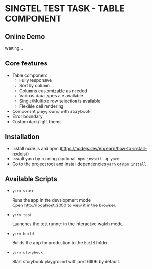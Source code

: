 # SINGTEL TEST TASK - TABLE COMPONENT

## Online Demo
waiting...

## Core features
- Table component
  - Fully responsive
  - Sort by column
  - Columns customizable as needed
  - Various data types are available
  - Single/Multiple row selection is available
  - Flexible cell rendering
- Component playground with storybook
- Error boundary
- Custom dark/light theme

## Installation

- Install node.js and npm (https://nodejs.dev/en/learn/how-to-install-nodejs/)
- Install yarn by running (optional) `npm install -g yarn`
- Go to the project root and install dependencies `yarn` or `npm install`

## Available Scripts

- `yarn start`

  Runs the app in the development mode.\
  Open [http://localhost:3000](http://localhost:3000) to view it in the browser.

- `yarn test`

  Launches the test runner in the interactive watch mode.

- `yarn build`

  Builds the app for production to the `build` folder.

- `yarn storybook`

  Start storybook playground with port 6006 by default.